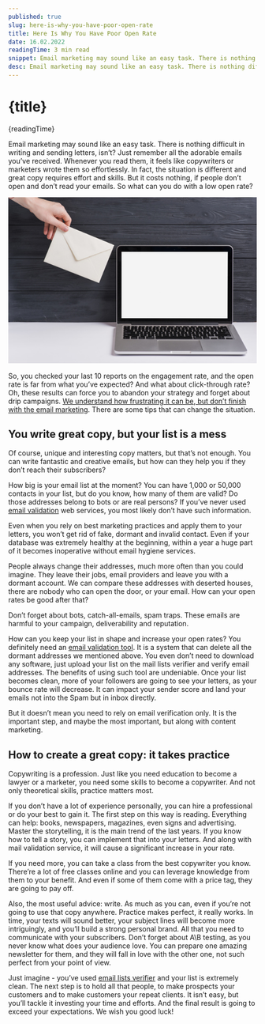 ```yaml
---
published: true
slug: here-is-why-you-have-poor-open-rate
title: Here Is Why You Have Poor Open Rate
date: 16.02.2022
readingTime: 3 min read
snippet: Email marketing may sound like an easy task. There is nothing difficult in writing and sending letters, isn’t? Just remember all the adorable emails you’ve received. Whenever you read them, it feels like copywriters or marketers wrote them so effortlessly. In fact, the situation is different and great copy requires effort and skills. But it costs nothing, if people don’t open and don’t read your emails. So what can you do with a low open rate?
desc: Email marketing may sound like an easy task. There is nothing difficult in writing and sending letters, isn’t? Just remember all the adorable emails you’ve received. Whenever you read them, it feels like copywriters or marketers wrote them so effortlessly. In fact, the situation is different and great copy requires effort and skills. But it costs nothing, if people don’t open and don’t read your emails. So what can you do with a low open rate?
---
```


<script context="module">
  import img from "./sending-emails.png?format=webp;jpg;avif&srcset";

  metadata.image= img;
</script>

# {title}

{readingTime}

Email marketing may sound like an easy task. There is nothing difficult in writing and sending letters, isn’t? Just remember all the adorable emails you’ve received. Whenever you read them, it feels like copywriters or marketers wrote them so effortlessly. In fact, the situation is different and great copy requires effort and skills. But it costs nothing, if people don’t open and don’t read your emails. So what can you do with a low open rate?

![sendong-emails](./sending-emails.png?format=webp;jpg;avif&srcset)

So, you checked your last 10 reports on the engagement rate, and the open rate is far from what you’ve expected? And what about click-through rate? Oh, these results can force you to abandon your strategy and forget about drip campaigns. [We understand how frustrating it can be, but don’t finish with the email marketing](/blog/great-ideas-for-your-email-marketing-strategy). There are some tips that can change the situation.

## You write great copy, but your list is a mess

Of course, unique and interesting copy matters, but that’s not enough. You can write fantastic and creative emails, but how can they help you if they don’t reach their subscribers?

How big is your email list at the moment? You can have 1,000 or 50,000 contacts in your list, but do you know, how many of them are valid? Do those addresses belong to bots or are real persons? If you’ve never used [email validation](https://mailcheck.co/) web services, you most likely don’t have such information.

Even when you rely on best marketing practices and apply them to your letters, you won’t get rid of fake, dormant and invalid contact. Even if your database was extremely healthy at the beginning, within a year a huge part of it becomes inoperative without email hygiene services.

People always change their addresses, much more often than you could imagine. They leave their jobs, email providers and leave you with a dormant account. We can compare these addresses with deserted houses, there are nobody who can open the door, or your email. How can your open rates be good after that?

Don’t forget about bots, catch-all-emails, spam traps. These emails are harmful to your campaign, deliverability and reputation.

How can you keep your list in shape and increase your open rates? You definitely need an [email validation tool](https://mailcheck.co/). It is a system that can delete all the dormant addresses we mentioned above. You even don’t need to download any software, just upload your list on the mail lists verifier and verify email addresses. The benefits of using such tool are undeniable. Once your list becomes clean, more of your followers are going to see your letters, as your bounce rate will decrease. It can impact your sender score and land your emails not into the Spam but in inbox directly.

But it doesn’t mean you need to rely on email verification only. It is the important step, and maybe the most important, but along with content marketing.

## How to create a great copy: it takes practice

Copywriting is a profession. Just like you need education to become a lawyer or a marketer, you need some skills to become a copywriter. And not only theoretical skills, practice matters most.

If you don’t have a lot of experience personally, you can hire a professional or do your best to gain it. The first step on this way is reading. Everything can help: books, newspapers, magazines, even signs and advertising. Master the storytelling, it is the main trend of the last years. If you know how to tell a story, you can implement that into your letters. And along with mail validation service, it will cause a significant increase in your rate.

If you need more, you can take a class from the best copywriter you know. There’re a lot of free classes online and you can leverage knowledge from them to your benefit. And even if some of them come with a price tag, they are going to pay off.

Also, the most useful advice: write. As much as you can, even if you’re not going to use that copy anywhere. Practice makes perfect, it really works. In time, your texts will sound better, your subject lines will become more intriguingly, and you’ll build a strong personal brand. All that you need to communicate with your subscribers. Don’t forget about A\B testing, as you never know what does your audience love. You can prepare one amazing newsletter for them, and they will fall in love with the other one, not such perfect from your point of view.

Just imagine - you’ve used [email lists verifier](https://mailcheck.co/) and your list is extremely clean. The next step is to hold all that people, to make prospects your customers and to make customers your repeat clients. It isn’t easy, but you’ll tackle it investing your time and efforts. And the final result is going to exceed your expectations. We wish you good luck!
